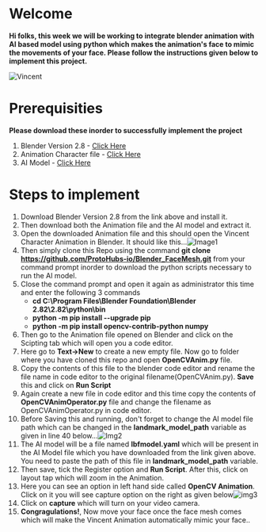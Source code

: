 # Welcome

**Hi folks, this week we will be working to integrate blender animation with AI based model using python which makes the animation's face to mimic the movements of your face. Please follow the instructions given below to implement this project.**

![Vincent](https://www.blendernation.com/wp-content/uploads/2016/04/vincent-character-rig.jpg)

# Prerequisities

**Please download these inorder to successfully implement the project**

1. Blender Version 2.8  - [Click Here](https://download.blender.org/release/Blender2.80/)
1. Animation Character file - [Click Here](https://cloud.blender.org/p/characters/5718a967c379cf04929a4247)
1. AI Model - [Click Here](https://tinyurl.com/2p8ryysk)

# Steps to implement

1. Download Blender Version 2.8 from the link above and install it.
1. Then download both the Animation file and the AI model and extract it.
1. Open the downloaded Animation file and this should open the Vincent Character Animation in Blender. It should like this...![Image1](images/img1.png)
1. Then simply clone this Repo using the command **git clone https://github.com/ProtoHubs-io/Blender_FaceMesh.git** from your command prompt inorder to download the python scripts necessary to run the AI model.
1. Close the command prompt and open it again as administrator this time and enter the following 3 commands
   - **cd C:\Program Files\Blender Foundation\Blender 2.82\2.82\python\bin**
   - **python -m pip install --upgrade pip**
   - **python -m pip install opencv-contrib-python numpy**
1. Then go to the Animation file opened on Blender and click on the Scipting tab which will open you a code editor.
1. Here go to **Text->New** to create a new empty file. Now go to folder where you have cloned this repo and open **OpenCVAnim.py** file.
1. Copy the contents of this file to the blender code editor and rename the file name in code editor to the original filename(OpenCVAnim.py). **Save** this and click on **Run Script**
1. Again create a new file in code editor and this time copy the contents of **OpenCVAnimOperator.py** file and change the filename as OpenCVAnimOperator.py in code editor.
1. Before Saving this and running, don't forget to change the AI model file path which can be changed in the **landmark_model_path** variable as given in line 40 below...![Img2](images/img2.png)
1. The AI model will be a file named **lbfmodel.yaml** which will be present in the AI Model file which you have downloaded from the link given above. You need to paste the path of this file in **landmark_model_path** variable.
1. Then save, tick the Register option and **Run Script**. After this, click on layout tap which will zoom in the Animation.
1. Here you can see an option in left hand side called **OpenCV Animation**. Click on it you will see capture option on the right as given below![img3](images/img3.png)
1. Click on **capture** which will turn on your video camera.
1. **Congragulations!**, Now move your face once the face mesh comes which will make the Vincent Animation automatically mimic your face..

